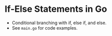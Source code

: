 # If-Else Statements in Go

- Conditional branching with if, else if, and else.
- See `main.go` for code examples.
